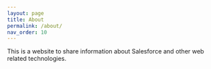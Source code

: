 ```yaml
---
layout: page
title: About
permalink: /about/
nav_order: 10
---
```


This is a website to share information about Salesforce and other web related technologies.
